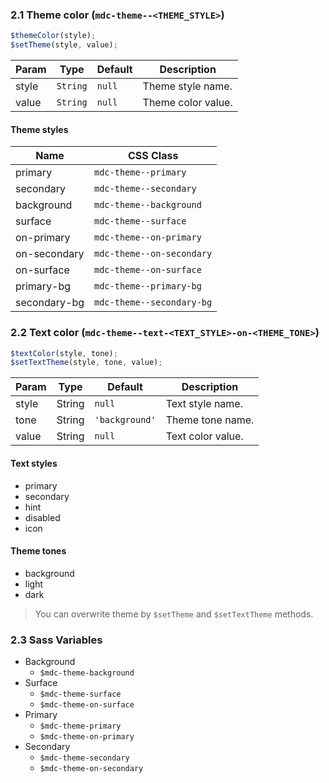 ### 2.1 Theme color (`mdc-theme--<THEME_STYLE>`)

```js
$themeColor(style);
$setTheme(style, value);
```

| Param | Type     | Default | Description        |
| ----- | -------- | ------- | ------------------ |
| style | `String` | `null`  | Theme style name.  |
| value | `String` | `null`  | Theme color value. |

#### Theme styles

| Name         | CSS Class                 |
| ------------ | ------------------------- |
| primary      | `mdc-theme--primary`      |
| secondary    | `mdc-theme--secondary`    |
| background   | `mdc-theme--background`   |
| surface      | `mdc-theme--surface`      |
| on-primary   | `mdc-theme--on-primary`   |
| on-secondary | `mdc-theme--on-secondary` |
| on-surface   | `mdc-theme--on-surface`   |
| primary-bg   | `mdc-theme--primary-bg`   |
| secondary-bg | `mdc-theme--secondary-bg` |

### 2.2 Text color (`mdc-theme--text-<TEXT_STYLE>-on-<THEME_TONE>`)

```js
$textColor(style, tone);
$setTextTheme(style, tone, value);
```

| Param | Type   | Default        | Description       |
| ----- | ------ | -------------- | ----------------- |
| style | String | `null`         | Text style name.  |
| tone  | String | `'background'` | Theme tone name.  |
| value | String | `null`         | Text color value. |

#### Text styles

- primary
- secondary
- hint
- disabled
- icon

#### Theme tones

- background
- light
- dark

> You can overwrite theme by `$setTheme` and `$setTextTheme` methods.

### 2.3 Sass Variables

- Background
  - `$mdc-theme-background`
- Surface
  - `$mdc-theme-surface`
  - `$mdc-theme-on-surface`
- Primary
  - `$mdc-theme-primary`
  - `$mdc-theme-on-primary`
- Secondary
  - `$mdc-theme-secondary`
  - `$mdc-theme-on-secondary`
